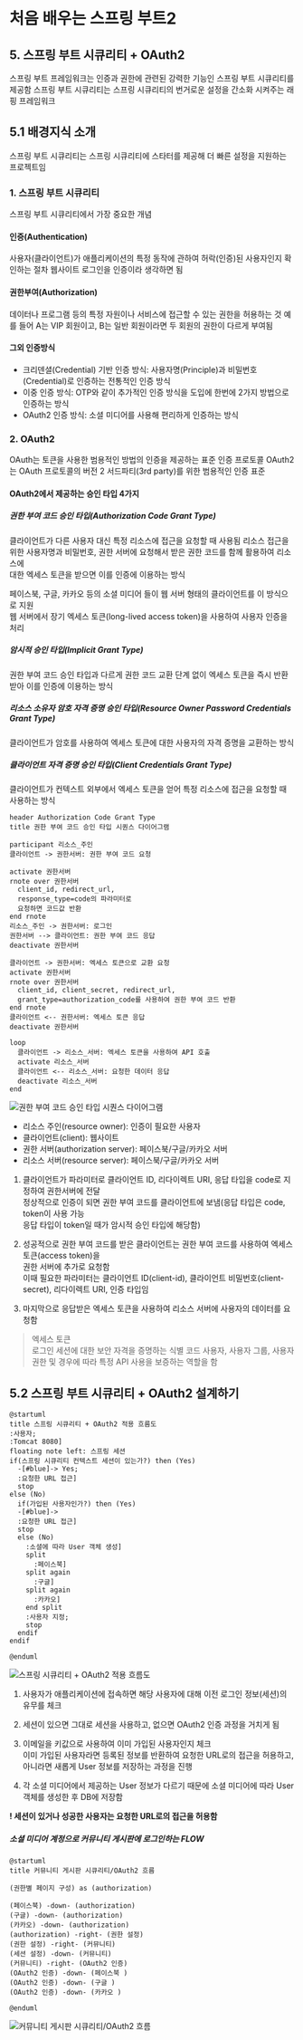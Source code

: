 # 처음 배우는 스프링 부트2
## 5. 스프링 부트 시큐리티 + OAuth2
스프링 부트 프레임워크는 인증과 권한에 관련된 강력한 기능인 스프링 부트 시큐리티를 제공함
스프링 부트 시큐리티는 스프링 시큐리티의 번거로운 설정을 간소화 시켜주는 래핑 프레임워크

## 5.1 배경지식 소개
스프링 부트 시큐리티는 스프링 시큐리티에 스타터를 제공해 더 빠른 설정을 지원하는 프로젝트임

### 1. 스프링 부트 시큐리티
스프링 부트 시큐리티에서 가장 중요한 개념
#### 인증(Authentication)
사용자(클라이언트)가 애플리케이션의 특정 동작에 관하여 허락(인증)된 사용자인지 확인하는 절차
웹사이트 로그인을 인증이라 생각하면 됨

#### 권한부여(Authorization)
데이터나 프로그램 등의 특정 자원이나 서비스에 접근할 수 있는 권한을 허용하는 것
예를 들어 A는 VIP 회원이고, B는 일반 회원이라면 두 회원의 권한이 다르게 부여됨

#### 그외 인증방식
- 크리덴셜(Credential) 기반 인증 방식: 사용자명(Principle)과 비밀번호(Credential)로 인증하는 전통적인 인증 방식
- 이중 인증 방식: OTP와 같이 추가적인 인증 방식을 도입에 한번에 2가지 방법으로 인증하는 방식
- OAuth2 인증 방식: 소셜 미디어를 사용해 편리하게 인증하는 방식

### 2. OAuth2
OAuth는 토큰을 사용한 범용적인 방법의 인증을 제공하는 표준 인증 프로토콜
OAuth2는 OAuth 프로토콜의 버전 2 서드파티(3rd party)를 위한 범용적인 인증 표준

#### OAuth2에서 제공하는 승인 타입 4가지
##### 권한 부여 코드 승인 타입(Authorization Code Grant Type)
클라이언트가 다른 사용자 대신 특정 리소스에 접근을 요청할 때 사용됨
리소스 접근을 위한 사용자명과 비밀번호, 권한 서버에 요청해서 받은 권한 코드를 함께 활용하여 리소스에  
대한 엑세스 토큰을 받으면 이를 인증에 이용하는 방식

페이스북, 구글, 카카오 등의 소셜 미디어 들이 웹 서버 형태의 클라이언트를 이 방식으로 지원  
웹 서버에서 장기 엑세스 토큰(long-lived access token)을 사용하여 사용자 인증을 처리

##### 암시적 승인 타입(Implicit Grant Type)
권한 부여 코드 승인 타입과 다르게 권한 코드 교환 단계 없이 엑세스 토큰을 즉시 반환받아 이를 인증에 이용하는 방식

##### 리소스 소유자 암호 자격 증명 승인 타입(Resource Owner Password Credentials Grant Type)
클라이언트가 암호를 사용하여 엑세스 토큰에 대한 사용자의 자격 증명을 교환하는 방식

##### 클라이언트 자격 증명 승인 타입(Client Credentials Grant Type)
클라이언트가 컨텍스트 외부에서 엑세스 토큰을 얻어 특정 리소스에 접근을 요청할 때 사용하는 방식 

```puml
header Authorization Code Grant Type
title 권한 부여 코드 승인 타입 시퀀스 다이어그램

participant 리소스_주인
클라이언트 -> 권한서버: 권한 부여 코드 요청

activate 권한서버
rnote over 권한서버
  client_id, redirect_url,
  response_type=code의 파라미터로 
  요청하면 코드값 반환
end rnote
리소스_주인 -> 권한서버: 로그인
권한서버 --> 클라이언트: 권한 부여 코드 응답
deactivate 권한서버

클라이언트 -> 권한서버: 엑세스 토큰으로 교환 요청
activate 권한서버
rnote over 권한서버
  client_id, client_secret, redirect_url,
  grant_type=authorization_code를 사용하여 권한 부여 코드 반환
end rnote
클라이언트 <-- 권한서버: 엑세스 토큰 응답
deactivate 권한서버

loop 
  클라이언트 -> 리소스_서버: 엑세스 토큰을 사용하여 API 호출
  activate 리소스_서버
  클라이언트 <-- 리소스_서버: 요청한 데이터 응답
  deactivate 리소스_서버
end
```
![권한 부여 코드 승인 타입 시퀀스 다이어그램](http://bit.ly/2PlTpmz)

- 리소스 주인(resource owner): 인증이 필요한 사용자
- 클라이언트(client): 웹사이트
- 권한 서버(authorization server): 페이스북/구글/카카오 서버
- 리소스 서버(resource server): 페이스북/구글/카카오 서버

1. 클라이언트가 파라미터로 클라이언트 ID, 리다이렉트 URI, 응답 타입을 code로 지정하여 권한서버에 전달  
정상적으로 인증이 되면 권한 부여 코드를 클라이언트에 보냄(응답 타입은 code, token이 사용 가능  
응답 타입이 token일 때가 암시적 승인 타입에 해당함)

2. 성공적으로 권한 부여 코드를 받은 클라이언트는 권한 부여 코드를 사용하여 엑세스 토큰(access token)을  
권한 서버에 추가로 요청함  
이때 필요한 파라미터는 클라이언트 ID(client-id), 클라이언트 비밀번호(client-secret), 리다이렉트 URI, 인증 타입임

3. 마지막으로 응답받은 엑세스 토큰을 사용하여 리소스 서버에 사용자의 데이터를 요청함

> 엑세스 토큰  
로그인 세션에 대한 보안 자격을 증명하는 식별 코드
사용자, 사용자 그룹, 사용자 권한 및 경우에 따라 특정 API 사용을 보증하는 역할을 함

## 5.2 스프링 부트 시큐리티 + OAuth2 설계하기
```puml
@startuml
title 스프링 시큐리티 + OAuth2 적용 흐름도
:사용자;
:Tomcat 8080]
floating note left: 스프링 세션
if(스프링 시큐리티 컨텍스트 세션이 있는가?) then (Yes)
  -[#blue]-> Yes;
  :요청한 URL 접근]
  stop
else (No)
  if(가입된 사용자인가?) then (Yes)
  -[#blue]->
  :요청한 URL 접근]
  stop
  else (No)
    :소셜에 따라 User 객체 생성]
    split
      :페이스북]
    split again
      :구글]
    split again
      :카카오]
    end split
    :사용자 지정;
    stop
  endif
endif
  
@enduml
```
![스프링 시큐리티 + OAuth2 적용 흐름도](http://bit.ly/30J9Qun)
1. 사용자가 애플리케이션에 접속하면 해당 사용자에 대해 이전 로그인 정보(세션)의 유무를 체크

2. 세션이 있으면 그대로 세션을 사용하고, 없으면 OAuth2 인증 과정을 거치게 됨

3. 이메일을 키값으로 사용하여 이미 가입된 사용자인지 체크  
이미 가입된 사용자라면 등록된 정보를 반환하여 요청한 URL로의 접근을 허용하고, 아니라면 새롭게 User 정보를 저장하는 과정을 진행

4. 각 소셜 미디어에서 제공하는 User 정보가 다르기 때문에 소셜 미디어에 따라 User 객체를 생성한 후 DB에 저장함  

**! 세션이 있거나 성공한 사용자는 요청한 URL로의 접근을 허용함**


##### 소셜 미디어 계정으로 커뮤니티 게시판에 로그인하는 FLOW
```puml
@startuml
title 커뮤니티 게시판 시큐리티/OAuth2 흐름

(권한별 페이지 구성) as (authorization)

(페이스북) -down- (authorization)
(구글) -down- (authorization)
(카카오) -down- (authorization)
(authorization) -right- (권한 설정)
(권한 설정) -right- (커뮤니티)
(세션 설정) -down- (커뮤니티)
(커뮤니티) -right- (OAuth2 인증)
(OAuth2 인증) -down- (페이스북 )
(OAuth2 인증) -down- (구글 )
(OAuth2 인증) -down- (카카오 )

@enduml
```
![커뮤니티 게시판 시큐리티/OAuth2 흐름](http://bit.ly/2ZssRUz)